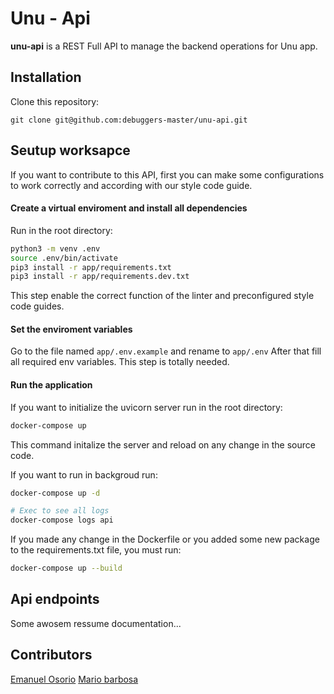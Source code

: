 # Unu - Api

**unu-api** is a REST Full API to manage the backend operations for Unu app.

## Installation
Clone this repository:

```
git clone git@github.com:debuggers-master/unu-api.git
```

## Seutup worksapce
If you want to contribute to this API, first you can make some configurations
to work correctly and according with our style code guide.

#### Create a virtual enviroment and install all dependencies
Run in the root directory:

```bash
python3 -m venv .env
source .env/bin/activate
pip3 install -r app/requirements.txt
pip3 install -r app/requirements.dev.txt
```

This step enable the correct function of the linter and preconfigured style code guides.

#### Set the enviroment variables
Go to the file named `app/.env.example` and rename to `app/.env`
After that fill all required env variables.
This step is totally needed.

#### Run the application
If you want to initialize the uvicorn server run in the root directory:

```bash
docker-compose up
```

This command initalize the server and reload on any change in the source code.

If you want to run in backgroud run:

```bash
docker-compose up -d

# Exec to see all logs
docker-compose logs api
```

If you made any change in the Dockerfile or you added some new package to the requirements.txt file, you must run:

```bash
docker-compose up --build
```

## Api endpoints
Some awosem ressume documentation...

## Contributors
[Emanuel Osorio](https://github.com/emanuelosva)
[Mario barbosa](https://github.com/mariobarbosa777)
